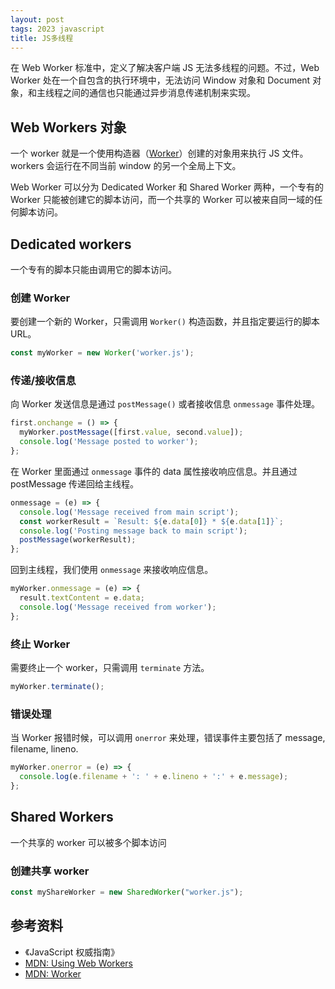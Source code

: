 ```yaml
---
layout: post
tags: 2023 javascript
title: JS多线程
---
```


在 Web Worker 标准中，定义了解决客户端 JS 无法多线程的问题。不过，Web Worker 处在一个自包含的执行环境中，无法访问 Window 对象和 Document 对象，和主线程之间的通信也只能通过异步消息传递机制来实现。

## Web Workers 对象

一个 worker 就是一个使用构造器（[Worker](https://developer.mozilla.org/en-US/docs/Web/API/Worker/Worker)）创建的对象用来执行 JS 文件。workers 会运行在不同当前 window 的另一个全局上下文。

Web Worker 可以分为 Dedicated Worker 和 Shared Worker 两种，一个专有的 Worker 只能被创建它的脚本访问，而一个共享的 Worker 可以被来自同一域的任何脚本访问。

## Dedicated workers

一个专有的脚本只能由调用它的脚本访问。

### 创建 Worker

要创建一个新的 Worker，只需调用 `Worker()` 构造函数，并且指定要运行的脚本 URL。

```js
const myWorker = new Worker('worker.js');
```

### 传递/接收信息

向 Worker 发送信息是通过 `postMessage()` 或者接收信息 `onmessage` 事件处理。

```js
first.onchange = () => {
  myWorker.postMessage([first.value, second.value]);
  console.log('Message posted to worker');
};
```

在 Worker 里面通过 `onmessage` 事件的 data 属性接收响应信息。并且通过 postMessage 传递回给主线程。

```js
onmessage = (e) => {
  console.log('Message received from main script');
  const workerResult = `Result: ${e.data[0]} * ${e.data[1]}`;
  console.log('Posting message back to main script');
  postMessage(workerResult);
};
```

回到主线程，我们使用 `onmessage` 来接收响应信息。

```js
myWorker.onmessage = (e) => {
  result.textContent = e.data;
  console.log('Message received from worker');
};
```

### 终止 Worker

需要终止一个 worker，只需调用 `terminate` 方法。

```js
myWorker.terminate();
```

### 错误处理

当 Worker 报错时候，可以调用 `onerror` 来处理，错误事件主要包括了 message, filename, lineno.

```js
myWorker.onerror = (e) => {
  console.log(e.filename + ': ' + e.lineno + ':' + e.message);
};
```

## Shared Workers

一个共享的 worker 可以被多个脚本访问

### 创建共享 worker

```js
const myShareWorker = new SharedWorker("worker.js");
```

## 参考资料

- 《JavaScript 权威指南》
- [MDN: Using Web Workers](https://developer.mozilla.org/en-US/docs/Web/API/Web_Workers_API/Using_web_workers)
- [MDN: Worker](https://developer.mozilla.org/en-US/docs/Web/API/Worker)
